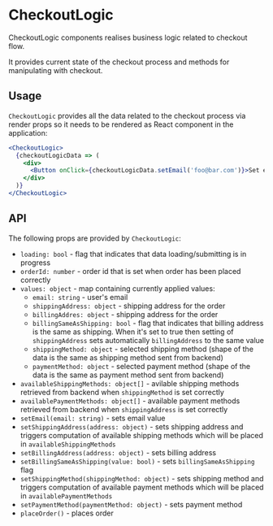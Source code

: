 # CheckoutLogic

CheckoutLogic components realises business logic related to checkout flow.

It provides current state of the checkout process and methods for manipulating with checkout.

## Usage

`CheckoutLogic` provides all the data related to the checkout process via render props so it needs to be rendered as React component in the application:

```jsx
<CheckoutLogic>
  {checkoutLogicData => (
    <div>
      <Button onClick={checkoutLogicData.setEmail('foo@bar.com')}>Set email</Button>
    </div>
  )}
</CheckoutLogic>
```

## API

The following props are provided by `CheckoutLogic`:

- `loading: bool` - flag that indicates that data loading/submitting is in progress
- `orderId: number` - order id that is set when order has been placed correctly
- `values: object` - map containing currently applied values:
  - `email: string` - user's email
  - `shippingAddress: object` - shipping address for the order
  - `billingAddres: object` - shipping address for the order
  - `billingSameAsShipping: bool` - flag that indicates that billing address is the same as shipping. When it's set to true then setting of `shippingAddress` sets automatically `billingAddress` to the same value
  - `shippingMethod: object` - selected shipping method (shape of the data is the same as shipping method sent from backend)
  - `paymentMethod: object` - selected payment method (shape of the data is the same as payment method sent from backend)
- `availableShippingMethods: object[]` - avilable shipping methods retrieved from backend when `shippingMethod` is set correctly
- `availablePaymentMethods: object[]` - available payment methods retrieved from backend when `shippingAddress` is set correctly
- `setEmail(email: string)` - sets email value
- `setShippingAddress(address: object)` - sets shipping address and triggers computation of available shipping methods which will be placed in `availableShippingMethods`
- `setBillingAddress(address: object)` - sets billing address
- `setBillingSameAsShipping(value: bool)` - sets `billingSameAsShipping` flag
- `setShippingMethod(shippingMethod: object)` - sets shipping method and triggers computation of available payment methods which will be placed in `availablePaymentMethods`
- `setPaymentMethod(paymentMethod: object)` - sets payment method
- `placeOrder()` - places order
